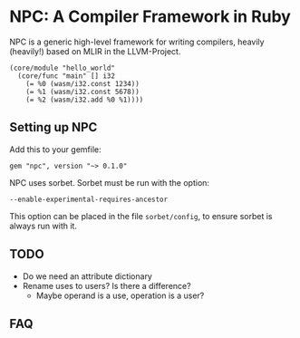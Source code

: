 # NPC: A Compiler Framework in Ruby

NPC is a generic high-level framework for writing compilers, heavily (heavily!) based on MLIR in the LLVM-Project.

```
(core/module "hello_world"
  (core/func "main" [] i32
    (= %0 (wasm/i32.const 1234))
    (= %1 (wasm/i32.const 5678))
    (= %2 (wasm/i32.add %0 %1))))
```

## Setting up NPC
Add this to your gemfile:

```
gem "npc", version "~> 0.1.0"
```

NPC uses sorbet. Sorbet must be run with the option:
```
--enable-experimental-requires-ancestor
```

This option can be placed in the file `sorbet/config`, to ensure
sorbet is always run with it.

## TODO

- Do we need an attribute dictionary
- Rename uses to users? Is there a difference?
  - Maybe operand is a use, operation is a user?


## FAQ
